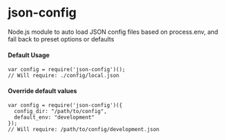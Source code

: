 json-config
========

Node.js module to auto load JSON config files based on process.env, and fall back to preset options or defaults

#### Default Usage

```JS
var config = require('json-config')();
// Will require: ./config/local.json
```

#### Override default values

```JS
var config = require('json-config')({
  config_dir: "/path/to/config",
  default_env: "development"
});
// Will require: /path/to/config/development.json
```
